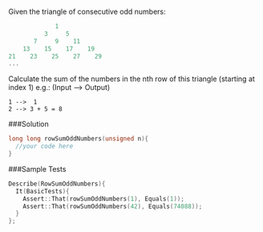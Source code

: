 Given the triangle of consecutive odd numbers:

```cpp
             1
          3     5
       7     9    11
    13    15    17    19
21    23    25    27    29
...
```

Calculate the sum of the numbers in the nth row of this triangle (starting at index 1) e.g.: (Input --> Output)

```
1 -->  1
2 --> 3 + 5 = 8
```

###Solution

```cpp
long long rowSumOddNumbers(unsigned n){
  //your code here
}
```

###Sample Tests

```cpp
Describe(RowSumOddNumbers){
  It(BasicTests){
    Assert::That(rowSumOddNumbers(1), Equals(1));
    Assert::That(rowSumOddNumbers(42), Equals(74088));
  }
};
```